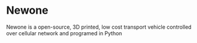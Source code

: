# Newone
Newone is a open-source, 3D printed, low cost transport vehicle controlled over cellular network and programed in Python
